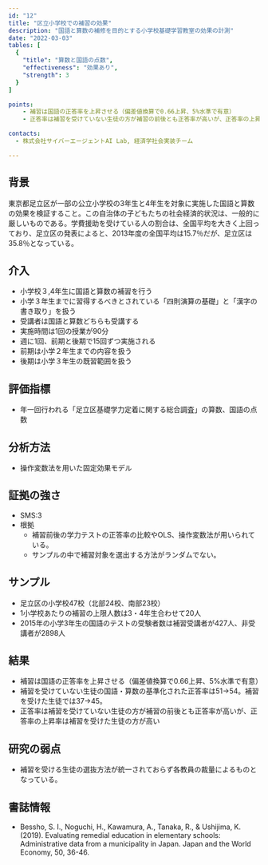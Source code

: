 ```yaml
---
id: "12"
title: "区立小学校での補習の効果"
description: "国語と算数の補修を目的とする小学校基礎学習教室の効果の計測"
date: "2022-03-03"
tables: [
  {
    "title": "算数と国語の点数",
    "effectiveness": "効果あり",
    "strength": 3
  }
]

points:
    - 補習は国語の正答率を上昇させる（偏差値換算で0.66上昇、5%水準で有意）
    - 正答率は補習を受けていない生徒の方が補習の前後とも正答率が高いが、正答率の上昇率は補習を受けた生徒の方が高い

contacts:
  - 株式会社サイバーエージェントAI Lab, 経済学社会実装チーム

---
```


## 背景
東京都足立区が一部の公立小学校の3年生と4年生を対象に実施した国語と算数の効果を検証すること。この自治体の子どもたちの社会経済的状況は、一般的に厳しいものである。学費援助を受けている人の割合は、全国平均を大きく上回っており、足立区の発表によると、2013年度の全国平均は15.7％だが、足立区は35.8％となっている。

## 介入
- 小学校３,4年生に国語と算数の補習を行う
- 小学３年生までに習得するべきとされている「四則演算の基礎」と「漢字の書き取り」を扱う
- 受講者は国語と算数どちらも受講する
- 実施時間は1回の授業が90分
- 週に1回、前期と後期で15回ずつ実施される
- 前期は小学２年生までの内容を扱う
- 後期は小学３年生の既習範囲を扱う

## 評価指標
- 年一回行われる「足立区基礎学力定着に関する総合調査」の算数、国語の点数

## 分析方法
- 操作変数法を用いた固定効果モデル

## 証拠の強さ
- SMS:3
- 根拠 
    - 補習前後の学力テストの正答率の比較やOLS、操作変数法が用いられている。
    - サンプルの中で補習対象を選出する方法がランダムでない。

## サンプル
- 足立区の小学校47校（北部24校、南部23校）
- 1小学校あたりの補習の上限人数は3・4年生合わせて20人
- 2015年の小学3年生の国語のテストの受験者数は補習受講者が427人、非受講者が2898人

## 結果
- 補習は国語の正答率を上昇させる（偏差値換算で0.66上昇、5%水準で有意）
- 補習を受けていない生徒の国語・算数の基準化された正答率は51→54。補習を受けた生徒では37→45。
- 正答率は補習を受けていない生徒の方が補習の前後とも正答率が高いが、正答率の上昇率は補習を受けた生徒の方が高い

## 研究の弱点
- 補習を受ける生徒の選抜方法が統一されておらず各教員の裁量によるものとなっている。

## 書誌情報
- Bessho, S. I., Noguchi, H., Kawamura, A., Tanaka, R., & Ushijima, K. (2019). Evaluating remedial education in elementary schools: Administrative data from a municipality in Japan. Japan and the World Economy, 50, 36-46.